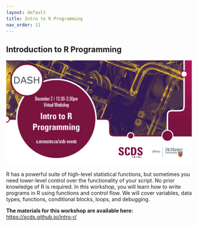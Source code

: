 ```yaml
---
layout: default
title: Intro to R Programming
nav_order: 11
---
```


## Introduction to R Programming

<img src="assets/img/rprog.png" alt="Workshop Title Slide" width="720">

R has a powerful suite of high-level statistical functions, but sometimes you need lower-level control over the functionality of your script. No prior knowledge of R is required. In this workshop, you will learn how to write programs in R using functions and control flow. We will cover variables, data types, functions, conditional blocks, loops, and debugging.

**The materials for this workshop are available here:** https://scds.github.io/intro-r/
